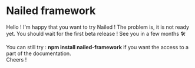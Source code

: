 # Nailed framework
Hello ! I'm happy that you want to try Nailed ! The problem is, it is not ready yet. You should wait for the first beta release ! See you in a few months 🛠️

You can still try : **npm install nailed-framework** if you want the access to a part of the documentation.<br>Cheers !
